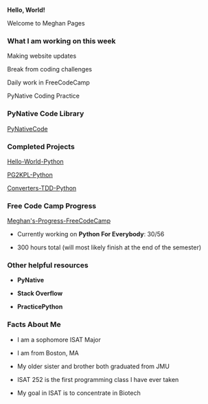  **Hello, World!**
 
  Welcome to Meghan Pages


### What I am working on this week

Making website updates

Break from coding challenges

Daily work in FreeCodeCamp

PyNative Coding Practice


### PyNative Code Library

  [PyNativeCode](https://github.com/gelermmd/PyNativeCode.git)


### Completed Projects
  
  [Hello-World-Python](https://github.com/gelermmd/Hello-World-Python)

  [PG2KPL-Python](https://github.com/gelermmd/mpg2kpl-python)

  [Converters-TDD-Python](https://github.com/gelermmd/converters-tdd-python)



### Free Code Camp Progress

  [Meghan's-Progress-FreeCodeCamp](https://www.freecodecamp.org/learn/)
 
- Currently working on **Python For Everybody**: 30/56

- 300 hours total (will most likely finish at the end of the semester)



### Other helpful resources

- **PyNative**

- **Stack Overflow**

- **PracticePython**

### Facts About Me

- I am a sophomore ISAT Major

- I am from Boston, MA

- My older sister and brother both graduated from JMU

- ISAT 252 is the first programming class I have ever taken

- My goal in ISAT is to concentrate in Biotech








